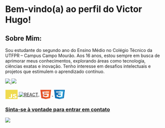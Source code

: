 # Bem-vindo(a) ao perfil do Victor Hugo!
## Sobre Mim:
<p>Sou estudante do segundo ano do Ensino Médio no Colégio Técnico da UTFPR – Campus Campo Mourão. Aos 16 anos, estou sempre em busca de aprimorar meus conhecimentos, explorando áreas como tecnologia, ciências exatas e inovação. Tenho interesse em desafios intelectuais e projetos que estimulem o aprendizado contínuo.<p/>
 <div>
   <a href="https://github.com/Victor-Hugo-Freire">
   <img height="180em" src="https://github-readme-stats.vercel.app/api?username=Victor-Hugo-Freire&show_icons=true&theme=dark&include_all_commits=true&count_private=true"/>
   <img height="180em" src="https://github-readme-stats.vercel.app/api/top-langs/?username=Victor-Hugo-Freire&layout=compact&langs_count=6&theme=dark"/>
</div>
    
<div style="display: inline_block"><br>
  <img align="center" alt="Js" height="30" width="40" src="https://raw.githubusercontent.com/devicons/devicon/master/icons/javascript/javascript-plain.svg">
  <img align="center" alt="REACT" height="30" src="https://cdn.jsdelivr.net/gh/devicons/devicon@latest/icons/react/react-original.svg" />      
  <img align="center" alt="HTML" height="30" width="40" src="https://raw.githubusercontent.com/devicons/devicon/master/icons/html5/html5-original.svg">
  <img align="center" alt="CSS" height="30" width="40" src="https://raw.githubusercontent.com/devicons/devicon/master/icons/css3/css3-original.svg">
</div>
 

 
### Sinta-se à vontade para entrar em contato
 
<div> 
  <a href = "https://mail.google.com/mail/u/0/?tab=rm&ogbl#search/victor.torugo.freire%40gmail.com"><img src="https://img.shields.io/badge/-Gmail-%23333?style=for-the-badge&logo=gmail&logoColor=white" target="_blank"></a>
</div>
